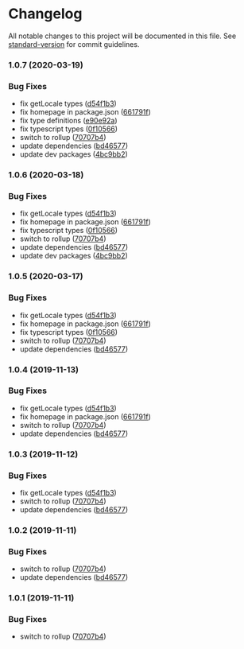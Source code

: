 # Changelog

All notable changes to this project will be documented in this file. See [standard-version](https://github.com/conventional-changelog/standard-version) for commit guidelines.

### 1.0.7 (2020-03-19)


### Bug Fixes

* fix getLocale types ([d54f1b3](https://github.com/ozum/intl-data/commit/d54f1b319d5469010afd7018450566c7037f759a))
* fix homepage in package.json ([661791f](https://github.com/ozum/intl-data/commit/661791f66d3d3f0c57be85b8ce2f21591bb4e7a5))
* fix type definitions ([e90e92a](https://github.com/ozum/intl-data/commit/e90e92a6d8d60a3ba244e414592d1f4103959554))
* fix typescript types ([0f10566](https://github.com/ozum/intl-data/commit/0f105667569aa6bfda714a2da9d4b5ae6f93bb17))
* switch to rollup ([70707b4](https://github.com/ozum/intl-data/commit/70707b4f72f07e3dc90c809c26483cdb56b92764))
* update dependencies ([bd46577](https://github.com/ozum/intl-data/commit/bd46577c7b5af0df000229b524d226397c42f8ee))
* update dev packages ([4bc9bb2](https://github.com/ozum/intl-data/commit/4bc9bb28a35e689619fedfc95b43809786f4aa4c))

### 1.0.6 (2020-03-18)


### Bug Fixes

* fix getLocale types ([d54f1b3](https://github.com/ozum/intl-data/commit/d54f1b319d5469010afd7018450566c7037f759a))
* fix homepage in package.json ([661791f](https://github.com/ozum/intl-data/commit/661791f66d3d3f0c57be85b8ce2f21591bb4e7a5))
* fix typescript types ([0f10566](https://github.com/ozum/intl-data/commit/0f105667569aa6bfda714a2da9d4b5ae6f93bb17))
* switch to rollup ([70707b4](https://github.com/ozum/intl-data/commit/70707b4f72f07e3dc90c809c26483cdb56b92764))
* update dependencies ([bd46577](https://github.com/ozum/intl-data/commit/bd46577c7b5af0df000229b524d226397c42f8ee))
* update dev packages ([4bc9bb2](https://github.com/ozum/intl-data/commit/4bc9bb28a35e689619fedfc95b43809786f4aa4c))

### 1.0.5 (2020-03-17)


### Bug Fixes

* fix getLocale types ([d54f1b3](https://github.com/ozum/intl-data/commit/d54f1b319d5469010afd7018450566c7037f759a))
* fix homepage in package.json ([661791f](https://github.com/ozum/intl-data/commit/661791f66d3d3f0c57be85b8ce2f21591bb4e7a5))
* fix typescript types ([0f10566](https://github.com/ozum/intl-data/commit/0f105667569aa6bfda714a2da9d4b5ae6f93bb17))
* switch to rollup ([70707b4](https://github.com/ozum/intl-data/commit/70707b4f72f07e3dc90c809c26483cdb56b92764))
* update dependencies ([bd46577](https://github.com/ozum/intl-data/commit/bd46577c7b5af0df000229b524d226397c42f8ee))

### 1.0.4 (2019-11-13)


### Bug Fixes

* fix getLocale types ([d54f1b3](https://github.com/ozum/intl-data/commit/d54f1b319d5469010afd7018450566c7037f759a))
* fix homepage in package.json ([661791f](https://github.com/ozum/intl-data/commit/661791f66d3d3f0c57be85b8ce2f21591bb4e7a5))
* switch to rollup ([70707b4](https://github.com/ozum/intl-data/commit/70707b4f72f07e3dc90c809c26483cdb56b92764))
* update dependencies ([bd46577](https://github.com/ozum/intl-data/commit/bd46577c7b5af0df000229b524d226397c42f8ee))

### 1.0.3 (2019-11-12)


### Bug Fixes

* fix getLocale types ([d54f1b3](https://github.com/ozum/intl-options/commit/d54f1b319d5469010afd7018450566c7037f759a))
* switch to rollup ([70707b4](https://github.com/ozum/intl-options/commit/70707b4f72f07e3dc90c809c26483cdb56b92764))
* update dependencies ([bd46577](https://github.com/ozum/intl-options/commit/bd46577c7b5af0df000229b524d226397c42f8ee))

### 1.0.2 (2019-11-11)


### Bug Fixes

* switch to rollup ([70707b4](https://github.com/ozum/intl-options/commit/70707b4f72f07e3dc90c809c26483cdb56b92764))
* update dependencies ([bd46577](https://github.com/ozum/intl-options/commit/bd46577c7b5af0df000229b524d226397c42f8ee))

### 1.0.1 (2019-11-11)


### Bug Fixes

* switch to rollup ([70707b4](https://github.com/ozum/intl-options/commit/70707b4f72f07e3dc90c809c26483cdb56b92764))
